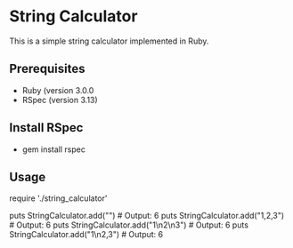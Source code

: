 # String Calculator

This is a simple string calculator implemented in Ruby.

## Prerequisites

- Ruby (version 3.0.0
- RSpec (version 3.13)


## Install RSpec
- gem install rspec


## Usage
require './string_calculator'

puts StringCalculator.add("") # Output: 6
puts StringCalculator.add("1,2,3") # Output: 6
puts StringCalculator.add("1\n2\n3") # Output: 6
puts StringCalculator.add("1\n2,3") # Output: 6

